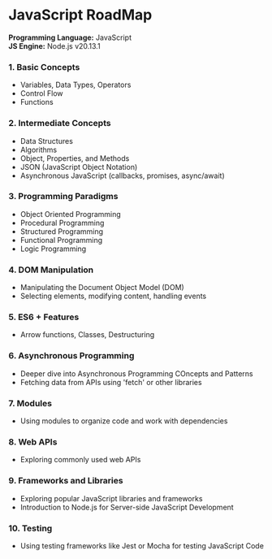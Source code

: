 # JavaScript RoadMap 

**Programming Language:** JavaScript<br />
**JS Engine:** Node.js v20.13.1<br />

### 1. Basic Concepts
* Variables, Data Types, Operators
* Control Flow
* Functions<br />

### 2. Intermediate Concepts
* Data Structures
* Algorithms
* Object, Properties, and Methods
* JSON (JavaScript Object Notation)
* Asynchronous JavaScript (callbacks, promises, async/await)<br />

### 3. Programming Paradigms
* Object Oriented Programming
* Procedural Programming
* Structured Programming
* Functional Programming
* Logic Programming

### 4. DOM Manipulation
* Manipulating the Document Object Model (DOM)
* Selecting elements, modifying content, handling events<br />

### 5. ES6 + Features
* Arrow functions, Classes, Destructuring<br />

### 6. Asynchronous Programming
* Deeper dive into Asynchronous Programming COncepts and Patterns
* Fetching data from APIs using 'fetch' or other libraries<br />

### 7. Modules
* Using modules to organize code and work with dependencies<br />

### 8. Web APIs
* Exploring commonly used web APIs<br />

### 9. Frameworks and Libraries
* Exploring popular JavaScript libraries and frameworks
* Introduction to Node.js for Server-side JavaScript Development<br />

### 10. Testing
* Using testing frameworks like Jest or Mocha for testing JavaScript Code<br />
